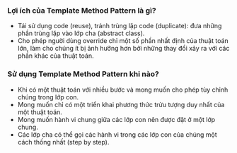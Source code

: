 ### Lợi ích của Template Method Pattern là gì?
- Tái sử dụng code (reuse), tránh trùng lặp code (duplicate): đưa những phần trùng lặp vào lớp cha (abstract class).
- Cho phép người dùng override chỉ một số phần nhất định của thuật toán lớn, làm cho chúng ít bị ảnh hưởng hơn bởi những thay đổi xảy ra với các phần khác của thuật toán.
### Sử dụng Template Method Pattern khi nào?
- Khi có một thuật toán với nhiều bước và mong muốn cho phép tùy chỉnh chúng trong lớp con.
- Mong muốn chỉ có một triển khai phương thức trừu tượng duy nhất của một thuật toán.
- Mong muốn hành vi chung giữa các lớp con nên được đặt ở một lớp chung.
- Các lớp cha có thể gọi các hành vi trong các lớp con của chúng một cách thống nhất (step by step).